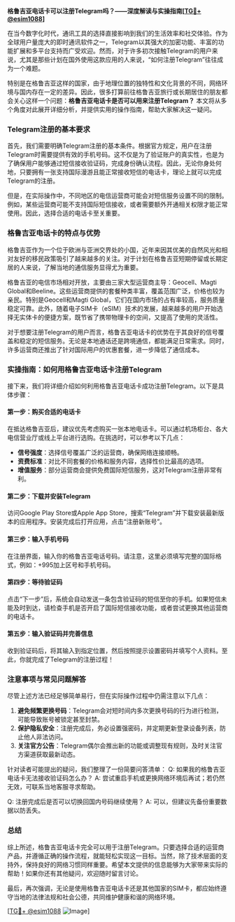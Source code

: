 **格鲁吉亚电话卡可以注册Telegram吗？——深度解读与实操指南[[TG💪+ @esim1088](https://t.me/s/esim1088)]**

在当今数字化时代，通讯工具的选择直接影响到我们的生活效率和社交体验。作为全球用户量庞大的即时通讯软件之一，Telegram以其强大的加密功能、丰富的功能扩展和多平台支持而广受欢迎。然而，对于许多初次接触Telegram的用户来说，尤其是那些计划在国外使用这款应用的人来说，“如何注册Telegram”往往成为一个难题。

特别是在格鲁吉亚这样的国家，由于地理位置的独特性和文化背景的不同，网络环境与国内存在一定的差异。因此，很多打算前往格鲁吉亚旅行或长期居住的朋友都会关心这样一个问题：**格鲁吉亚电话卡是否可以用来注册Telegram？** 本文将从多个角度对此展开详细分析，并提供实用的操作指南，帮助大家解决这一疑问。

### Telegram注册的基本要求

首先，我们需要明确Telegram注册的基本条件。根据官方规定，用户在注册Telegram时需要提供有效的手机号码。这不仅是为了验证账户的真实性，也是为了确保用户能够通过短信接收验证码，完成身份确认流程。因此，无论你身处何地，只要拥有一张支持国际漫游且能正常接收短信的电话卡，理论上就可以完成Telegram的注册。

但是，在实际操作中，不同地区的电信运营商可能会对短信服务设置不同的限制。例如，某些运营商可能不支持国际短信接收，或者需要额外开通相关权限才能正常使用。因此，选择合适的电话卡至关重要。

### 格鲁吉亚电话卡的特点与优势

格鲁吉亚作为一个位于欧洲与亚洲交界处的小国，近年来因其优美的自然风光和相对友好的移民政策吸引了越来越多的关注。对于计划在格鲁吉亚短期停留或长期定居的人来说，了解当地的通信服务显得尤为重要。

格鲁吉亚的电信市场相对开放，主要由三家大型运营商主导：Geocell、Magti Global和Beeline。这些运营商提供的套餐种类丰富，覆盖范围广泛，价格也较为亲民。特别是Geocell和Magti Global，它们在国内市场的占有率较高，服务质量稳定可靠。此外，随着电子SIM卡（eSIM）技术的发展，越来越多的用户开始选择无实体卡的便捷方案，既节省了携带物理卡的空间，又提高了使用的灵活性。

对于想要注册Telegram的用户而言，格鲁吉亚电话卡的优势在于其良好的信号覆盖和稳定的短信服务。无论是本地通话还是跨境通信，都能满足日常需求。同时，许多运营商还推出了针对国际用户的优惠套餐，进一步降低了通信成本。

### 实操指南：如何用格鲁吉亚电话卡注册Telegram

接下来，我们将详细介绍如何利用格鲁吉亚电话卡成功注册Telegram。以下是具体步骤：

#### 第一步：购买合适的电话卡
在抵达格鲁吉亚后，建议优先考虑购买一张本地电话卡。可以通过机场柜台、各大电信营业厅或线上平台进行选购。在挑选时，可以参考以下几点：
- **信号强度**：选择信号覆盖广泛的运营商，确保网络连接顺畅。
- **资费标准**：对比不同套餐的价格和服务内容，选择性价比最高的选项。
- **增值服务**：部分运营商会提供免费国际短信服务，这对Telegram注册非常有利。

#### 第二步：下载并安装Telegram
访问Google Play Store或Apple App Store，搜索“Telegram”并下载安装最新版本的应用程序。安装完成后打开应用，点击“注册新账号”。

#### 第三步：输入手机号码
在注册界面，输入你的格鲁吉亚电话号码。请注意，这里必须填写完整的国际格式，例如：+995加上区号和手机号码。

#### 第四步：等待验证码
点击“下一步”后，系统会自动发送一条包含验证码的短信至你的手机。如果短信未能及时到达，请检查手机是否开启了国际短信接收功能，或者尝试更换其他运营商的电话卡。

#### 第五步：输入验证码并完善信息
收到验证码后，将其输入到指定位置，然后按照提示设置密码并填写个人资料。至此，你就完成了Telegram的注册过程！

### 注意事项与常见问题解答

尽管上述方法已经足够简单易行，但在实际操作过程中仍需注意以下几点：
1. **避免频繁更换号码**：Telegram会对短时间内多次更换号码的行为进行检测，可能导致账号被锁定甚至封禁。
2. **保护隐私安全**：注册完成后，务必设置强密码，并定期更新登录设备列表，防止他人非法访问。
3. **关注官方公告**：Telegram偶尔会推出新的功能或调整现有规则，及时关注官方渠道获取最新动态。

针对读者可能提出的疑问，我们整理了一份简要问答清单：
Q: 如果我的格鲁吉亚电话卡无法接收验证码怎么办？
A: 尝试重启手机或更换网络环境后再试；若仍然无效，可联系当地客服寻求帮助。

Q: 注册完成后是否可以切换回国内号码继续使用？
A: 可以，但建议先备份重要数据以防丢失。

### 总结

综上所述，格鲁吉亚电话卡完全可以用于注册Telegram。只要选择合适的运营商产品，并遵循正确的操作流程，就能轻松实现这一目标。当然，除了技术层面的支持外，保持良好的网络习惯同样重要。希望本文提供的信息能够为大家带来实际的帮助！如果你还有其他疑问，欢迎随时留言讨论。

最后，再次强调，无论是使用格鲁吉亚电话卡还是其他国家的SIM卡，都应始终遵守当地的法律法规和社会公德，共同维护健康和谐的网络环境。

[[TG💪+ @esim1088](https://t.me/s/esim1088) ![Image](https://i.postimg.cc/4NQfJmqS/Snipaste-2025-05-13-00-14-12.png)]